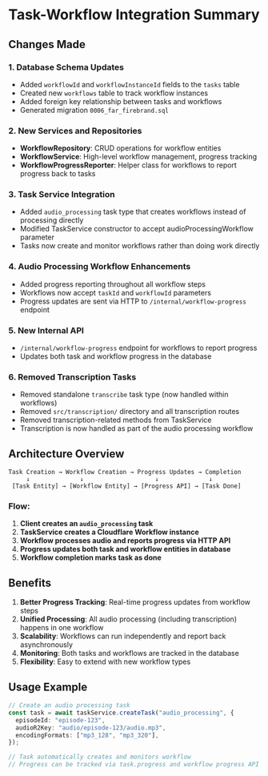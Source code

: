 # Task-Workflow Integration Summary

## Changes Made

### 1. **Database Schema Updates**

- Added `workflowId` and `workflowInstanceId` fields to the `tasks` table
- Created new `workflows` table to track workflow instances
- Added foreign key relationship between tasks and workflows
- Generated migration `0006_far_firebrand.sql`

### 2. **New Services and Repositories**

- **WorkflowRepository**: CRUD operations for workflow entities
- **WorkflowService**: High-level workflow management, progress tracking
- **WorkflowProgressReporter**: Helper class for workflows to report progress back to tasks

### 3. **Task Service Integration**

- Added `audio_processing` task type that creates workflows instead of processing directly
- Modified TaskService constructor to accept audioProcessingWorkflow parameter
- Tasks now create and monitor workflows rather than doing work directly

### 4. **Audio Processing Workflow Enhancements**

- Added progress reporting throughout all workflow steps
- Workflows now accept `taskId` and `workflowId` parameters
- Progress updates are sent via HTTP to `/internal/workflow-progress` endpoint

### 5. **New Internal API**

- `/internal/workflow-progress` endpoint for workflows to report progress
- Updates both task and workflow progress in the database

### 6. **Removed Transcription Tasks**

- Removed standalone `transcribe` task type (now handled within workflows)
- Removed `src/transcription/` directory and all transcription routes
- Removed transcription-related methods from TaskService
- Transcription is now handled as part of the audio processing workflow

## Architecture Overview

```
Task Creation → Workflow Creation → Progress Updates → Completion
     ↓              ↓                    ↓              ↓
 [Task Entity] → [Workflow Entity] → [Progress API] → [Task Done]
```

### Flow:

1. **Client creates an `audio_processing` task**
2. **TaskService creates a Cloudflare Workflow instance**
3. **Workflow processes audio and reports progress via HTTP API**
4. **Progress updates both task and workflow entities in database**
5. **Workflow completion marks task as done**

## Benefits

1. **Better Progress Tracking**: Real-time progress updates from workflow steps
2. **Unified Processing**: All audio processing (including transcription) happens in one workflow
3. **Scalability**: Workflows can run independently and report back asynchronously
4. **Monitoring**: Both tasks and workflows are tracked in the database
5. **Flexibility**: Easy to extend with new workflow types

## Usage Example

```typescript
// Create an audio processing task
const task = await taskService.createTask("audio_processing", {
  episodeId: "episode-123",
  audioR2Key: "audio/episode-123/audio.mp3",
  encodingFormats: ["mp3_128", "mp3_320"],
});

// Task automatically creates and monitors workflow
// Progress can be tracked via task.progress and workflow progress API
```

